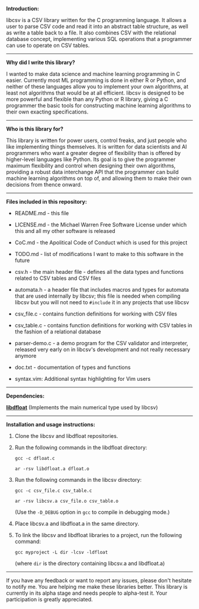 **Introduction:**

libcsv is a CSV library written for the C programming language. It allows
a user to parse CSV code and read it into an abstract table structure, as
well as write a table back to a file. It also combines CSV with the
relational database concept, implementing various SQL operations that
a programmer can use to operate on CSV tables.

---------------------------------------------------------------------------

**Why did I write this library?**

I wanted to make data science and machine learning programming in C
easier. Currently most ML programming is done in either R or Python,
and neither of these languages allow you to implement your own
algorithms, at least not algorithms that would be at all efficient. libcsv
is designed to be more powerful and flexible than any Python or R library,
giving a C programmer the basic tools for constructing machine learning
algorithms to their own exacting specifications.

---------------------------------------------------------------------------

**Who is this library for?**

This library is written for power users, control freaks, and just people
who like implementing things themselves. It is written for data scientists
and AI programmers who want a greater degree of flexibility than is
offered by higher-level languages like Python. Its goal is to give the
programmer maximum flexibility and control when designing their own
algorithms, providing a robust data interchange API that the programmer
can build machine learning algorithms on top of, and allowing them to
make their own decisions from thence onward.

---------------------------------------------------------------------------

**Files included in this repository:**

- README.md - this file

- LICENSE.md - the Michael Warren Free Software License under which this
  and all my other software is released

- CoC.md - the Apolitical Code of Conduct which is used for this project

- TODO.md - list of modifications I want to make to this software in
  the future

- csv.h - the main header file - defines all the data types and functions
  related to CSV tables and CSV files

- automata.h - a header file that includes macros and types for automata
  that are used internally by libcsv; this file is needed when compiling
  libcsv but you will not need to `#include` it in any projects that use
  libcsv

- csv_file.c - contains function definitions for working with CSV files

- csv_table.c - contains function definitions for working with CSV tables
  in the fashion of a relational database

- parser-demo.c - a demo program for the CSV validator and interpreter,
  released very early on in libcsv's development and not really necessary
  anymore

- doc.txt - documentation of types and functions

- syntax.vim: Additional syntax highlighting for Vim users

---------------------------------------------------------------------------

**Dependencies:**

[**libdfloat**](https://github.com/PsychoCod3r/libdfloat) (Implements the
main numerical type used by libcsv)

---------------------------------------------------------------------------

**Installation and usage instructions:**

1. Clone the libcsv and libdfloat repositories.

2. Run the following commands in the libdfloat directory:

   `gcc -c dfloat.c`

   `ar -rsv libdfloat.a dfloat.o`

3. Run the following commands in the libcsv directory:

   `gcc -c csv_file.c csv_table.c`

   `ar -rsv libcsv.a csv_file.o csv_table.o`

   (Use the `-D_DEBUG` option in `gcc` to compile in debugging mode.)

4. Place libcsv.a and libdfloat.a in the same directory.

5. To link the libcsv and libdfloat libraries to a project, run the
   following command:

   `gcc myproject -L dir -lcsv -ldfloat`

   (where `dir` is the directory containing libcsv.a and libdfloat.a)

---------------------------------------------------------------------------

If you have any feedback or want to report any issues, please don't
hesitate to notify me. You are helping me make these libraries
better. This library is currently in its alpha stage and needs people
to alpha-test it. Your participation is greatly appreciated.
